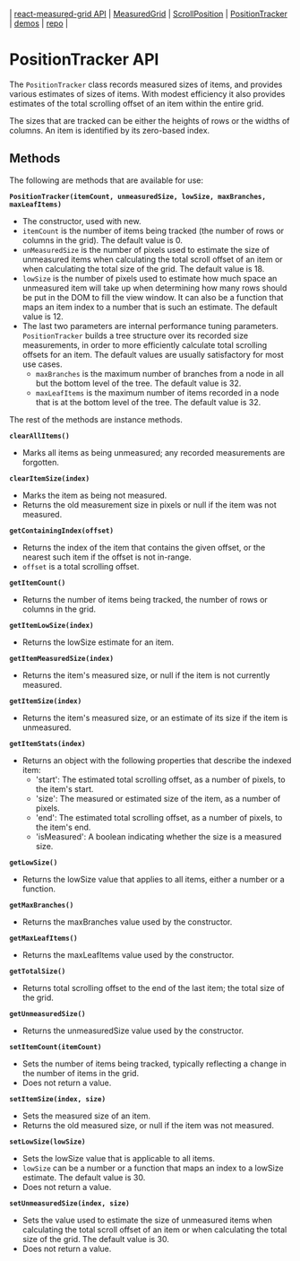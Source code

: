 | [react-measured-grid API](./index.md) | [MeasuredGrid](./MeasuredGrid.md) | [ScrollPosition](./ScrollPosition.md) | [PositionTracker](./PositionTracker.md) | [demos](./demos.md) | [repo](https://github.com/DavidCary/react-measured-grid) |

# PositionTracker API

The `PositionTracker` class records measured sizes of items,
and provides various estimates of sizes of items.
With modest efficiency it also provides estimates of the total scrolling offset
of an item within the entire grid.

The sizes that are tracked can be either the heights of rows or the widths of columns.
An item is identified by its zero-based index.


## Methods

The following are methods that are available for use:

**`PositionTracker(itemCount, unmeasuredSize, lowSize, maxBranches, maxLeafItems)`**

  - The constructor, used with new.
  - `itemCount` is the number of items being tracked
      (the number of rows or columns in the grid).
      The default value is 0.
  - `unMeasuredSize` is the number of pixels used
      to estimate the size of unmeasured items
      when calculating the total scroll offset of an item
      or when calculating the total size of the grid.
      The default value is 18.
  - `lowSize` is the number of pixels used to estimate
      how much space an unmeasured item will take up when
      determining how many rows should be put in the DOM
      to fill the view window.
      It can also be a function that maps an item index
      to a number that is such an estimate.
      The default value is 12.
  - The last two parameters are internal performance tuning parameters.
    `PositionTracker` builds a tree structure over its recorded size measurements,
    in order to more efficiently calculate total scrolling offsets for an item.
    The default values are usually satisfactory for most use cases.
    - `maxBranches` is the maximum number of branches from a node in all but the
         bottom level of the tree.
         The default value is 32.
    - `maxLeafItems` is the maximum number of items recorded in a node
         that is at the bottom level of the tree.
         The default value is 32.
         
The rest of the methods are instance methods.

**`clearAllItems()`**         

  - Marks all items as being unmeasured; any recorded measurements are forgotten.
  
**`clearItemSize(index)`**

  - Marks the item as being not measured.
  - Returns the old measurement size in pixels or null if the item was not measured.
  
**`getContainingIndex(offset)`**
  
  - Returns the index of the item that contains the given offset,
      or the nearest such item if the offset is not in-range.
  - `offset` is a total scrolling offset.

**`getItemCount()`**

  - Returns the number of items being tracked, the number of rows or columns in the grid.
  
**`getItemLowSize(index)`**

  - Returns the lowSize estimate for an item.
  
**`getItemMeasuredSize(index)`**

  - Returns the item's measured size, or null if the item is not currently measured.
  
**`getItemSize(index)`**

  - Returns the item's measured size,
      or an estimate of its size if the item is unmeasured.
  
**`getItemStats(index)`**

  - Returns an object with the following properties that describe the indexed item:
    - 'start': The estimated total scrolling offset, as a number of pixels, to the item's start.
    - 'size': The measured or estimated size of the item, as a number of pixels.
    - 'end': The estimated total scrolling offset, as a number of pixels, to the item's end.
    - 'isMeasured': A boolean indicating whether the size is a measured size.
  
**`getLowSize()`**

  - Returns the lowSize value that applies to all items,
      either a number or a function.
  
**`getMaxBranches()`**

  - Returns the maxBranches value used by the constructor.
  
**`getMaxLeafItems()`**

  - Returns the maxLeafItems value used by the constructor.
  
**`getTotalSize()`**

  - Returns total scrolling offset to the end of the last item;
      the total size of the grid.
      
**`getUnmeasuredSize()`**

  - Returns the unmeasuredSize value used by the constructor.
  

**`setItemCount(itemCount)`**

  - Sets the number of items being tracked,
      typically reflecting a change in the number of items in the grid.
  - Does not return a value.
  
**`setItemSize(index, size)`**

  - Sets the measured size of an item.
  - Returns the old measured size, or null if the item was not measured.
  
**`setLowSize(lowSize)`**

  - Sets the lowSize value that is applicable to all items.
  - `lowSize` can be a number or a function that maps an index to a lowSize estimate.
      The default value is 30.
  - Does not return a value.
  
**`setUnmeasuredSize(index, size)`**

  - Sets the value used to estimate the size of unmeasured items
      when calculating the total scroll offset of an item
      or when calculating the total size of the grid.
      The default value is 30.
  - Does not return a value.

